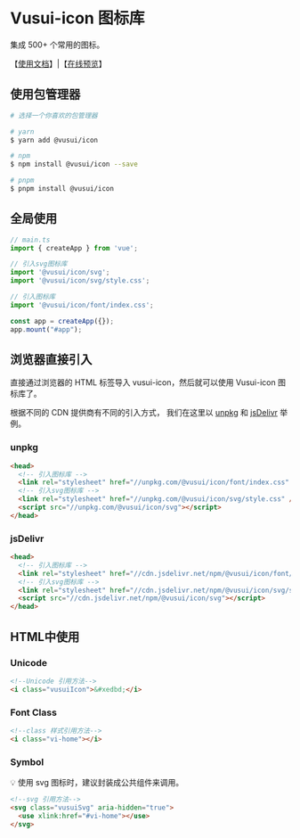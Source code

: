 # Vusui-icon 图标库

集成 500+ 个常用的图标。

【[使用文档](https://www.vusui.com/icon)】|【[在线预览](https://www.vusui.com/icon/guide/demo.html)】

## 使用包管理器

```sh
# 选择一个你喜欢的包管理器

# yarn
$ yarn add @vusui/icon

# npm
$ npm install @vusui/icon --save

# pnpm
$ pnpm install @vusui/icon
```

## 全局使用
```ts
// main.ts
import { createApp } from 'vue';

// 引入svg图标库
import '@vusui/icon/svg';
import '@vusui/icon/svg/style.css';

// 引入图标库
import '@vusui/icon/font/index.css';

const app = createApp({});
app.mount("#app");
```

## 浏览器直接引入

直接通过浏览器的 HTML 标签导入 vusui-icon，然后就可以使用 Vusui-icon 图标库了。

根据不同的 CDN 提供商有不同的引入方式， 我们在这里以 [unpkg](https://unpkg.com/) 和 [jsDelivr](https://www.jsdelivr.com/) 举例。

### unpkg

```html
<head>
  <!-- 引入图标库 -->
  <link rel="stylesheet" href="//unpkg.com/@vusui/icon/font/index.css" />
  <!-- 引入svg图标库 -->
  <link rel="stylesheet" href="//unpkg.com/@vusui/icon/svg/style.css" />
  <script src="//unpkg.com/@vusui/icon/svg"></script>
</head>
```

### jsDelivr

```html
<head>
  <!-- 引入图标库 -->
  <link rel="stylesheet" href="//cdn.jsdelivr.net/npm/@vusui/icon/font/index.css" />
  <!-- 引入svg图标库 -->
  <link rel="stylesheet" href="//cdn.jsdelivr.net/npm/@vusui/icon/svg/style.css" />
  <script src="//cdn.jsdelivr.net/npm/@vusui/icon/svg"></script>
</head>
```

## HTML中使用

### Unicode

```html
<!--Unicode 引用方法-->
<i class="vusuiIcon">&#xedbd;</i>
```

### Font Class

```html
<!--class 样式引用方法-->
<i class="vi-home"></i>
```

### Symbol

💡 使用 svg 图标时，建议封装成公共组件来调用。

```html
<!--svg 引用方法-->
<svg class="vusuiSvg" aria-hidden="true">
  <use xlink:href="#vi-home"></use>
</svg>
```

